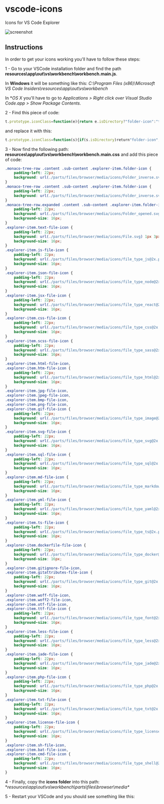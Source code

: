 # vscode-icons
Icons for VS Code Explorer

![screenshot](https://raw.githubusercontent.com/robertohuertasm/vscode-icons/master/screenshot.png)



## Instructions
In order to get your icons working you'll have to follow these steps:

1 - Go to your VSCode installation folder and find the path **resources\app\out\vs\workbench\workbench.main.js**. 

In **Windows** it will be something like this: *C:\Program Files (x86)\Microsoft VS Code Insiders\resources\app\out\vs\workbench*

In **OS X* you'll have to go to *Applications > Right click over Visual Studio Code.app > Show Package Contents*.

2 - Find this piece of code:
```js
t.prototype.iconClass=function(e){return e.isDirectory?"folder-icon":"text-file-icon"}
```
and replace it with this:
```js
t.prototype.iconClass=function(s){if(s.isDirectory)return"folder-icon";var e=s.name.substring(s.name.lastIndexOf(".")+1).toLowerCase();switch(e){case"license":case"cmd":case"bat":case"sh":case"txt":case"php":case"jade":case"ttf":case"otf":case"woff2":case"woff":case"gitattributes":case"gitignore":case"svg":case"gif":case"png":case"sql":case"less":case"dockerfile":case"yml":case"ts":case"jpg":case"js":case"jsx":case"css":case"scss":case"md":case"json":case"html":case"htm":return e+"-file-icon";default:return"text-file-icon"}}
```
3 - Now find the following path: **resources\app\out\vs\workbench\workbench.main.css** and add this piece of code: 
```css
.monaco-tree-row .content .sub-content .explorer-item.folder-icon {
    padding-left: 22px;
    background: url(./parts/files/browser/media/icons/Folder_inverse.svg) 1px 4px no-repeat;
}
.monaco-tree-row .content .sub-content .explorer-item.folder-icon {
    padding-left: 22px;
    background: url(./parts/files/browser/media/icons/Folder_inverse.svg) 1px 4px no-repeat;
}
.monaco-tree-row.expanded .content .sub-content .explorer-item.folder-icon {
    padding-left: 22px;
    background: url(./parts/files/browser/media/icons/Folder_opened.svg) 1px 4px no-repeat;
    background-size: 16px;
}
.explorer-item.text-file-icon {
    padding-left: 22px;
    background: url(./parts/files/browser/media/icons/File.svg) 1px 3px no-repeat;
    background-size: 16px;
}
.explorer-item.js-file-icon {
    padding-left: 22px;
    background: url(./parts/files/browser/media/icons/file_type_js@2x.png) 1px 4px no-repeat;
    background-size: 16px;
} 
.explorer-item.json-file-icon {
    padding-left: 22px;
    background: url(./parts/files/browser/media/icons/file_type_node@2x.png) 1px 4px no-repeat;
    background-size: 16px;
} 
.explorer-item.jsx-file-icon {
    padding-left: 22px;
    background: url(./parts/files/browser/media/icons/file_type_react@2x.png) 1px 4px no-repeat;
    background-size: 16px;
} 
.explorer-item.css-file-icon {
    padding-left: 22px;
    background: url(./parts/files/browser/media/icons/file_type_css@2x.png) 1px 4px no-repeat;
    background-size: 16px;
} 
.explorer-item.scss-file-icon {
    padding-left: 22px;
    background: url(./parts/files/browser/media/icons/file_type_sass@2x.png) 1px 4px no-repeat;
    background-size: 16px;
} 
.explorer-item.html-file-icon,
.explorer-item.htm-file-icon {
    padding-left: 22px;
    background: url(./parts/files/browser/media/icons/file_type_html@2x.png) 1px 4px no-repeat;
    background-size: 16px;
}
.explorer-item.jpg-file-icon,
.explorer-item.jpeg-file-icon,
.explorer-item.bmp-file-icon,
.explorer-item.png-file-icon,
.explorer-item.gif-file-icon {
    padding-left: 22px;
    background: url(./parts/files/browser/media/icons/file_type_image@2x.png) 1px 4px no-repeat;
    background-size: 16px;
} 
.explorer-item.svg-file-icon {
    padding-left: 22px;
    background: url(./parts/files/browser/media/icons/file_type_svg@2x.png) 1px 4px no-repeat;
    background-size: 16px;
} 
.explorer-item.sql-file-icon {
    padding-left: 22px;
    background: url(./parts/files/browser/media/icons/file_type_sql@2x.png) 1px 4px no-repeat;
    background-size: 16px;
} 
.explorer-item.md-file-icon {
    padding-left: 22px;
    background: url(./parts/files/browser/media/icons/file_type_markdown@2x.png) 1px 4px no-repeat;
    background-size: 16px;
} 
.explorer-item.yml-file-icon {
    padding-left: 22px;
    background: url(./parts/files/browser/media/icons/file_type_yaml@2x.png) 1px 4px no-repeat;
    background-size: 16px;
} 
.explorer-item.ts-file-icon {
    padding-left: 22px;
    background: url(./parts/files/browser/media/icons/file_type_ts@2x.png) 1px 4px no-repeat;
    background-size: 16px;
} 
.explorer-item.dockerfile-file-icon {
    padding-left: 22px;
    background: url(./parts/files/browser/media/icons/file_type_docker@2x.png) 1px 4px no-repeat;
    background-size: 16px;
}
.explorer-item.gitignore-file-icon, 
.explorer-item.gitattributes-file-icon {
    padding-left: 22px;
    background: url(./parts/files/browser/media/icons/file_type_git@2x.png) 1px 4px no-repeat;
    background-size: 16px;
}
.explorer-item.woff-file-icon, 
.explorer-item.woff2-file-icon, 
.explorer-item.otf-file-icon, 
.explorer-item.ttf-file-icon {
    padding-left: 22px;
    background: url(./parts/files/browser/media/icons/file_type_font@2x.png) 1px 4px no-repeat;
    background-size: 16px;
}
.explorer-item.less-file-icon {
    padding-left: 22px;
    background: url(./parts/files/browser/media/icons/file_type_less@2x.png) 1px 4px no-repeat;
    background-size: 16px;
}
.explorer-item.jade-file-icon {
    padding-left: 22px;
    background: url(./parts/files/browser/media/icons/file_type_jade@2x.png) 1px 4px no-repeat;
    background-size: 16px;
}
.explorer-item.php-file-icon {
    padding-left: 22px;
    background: url(./parts/files/browser/media/icons/file_type_php@2x.png) 1px 4px no-repeat;
    background-size: 16px;
}
.explorer-item.txt-file-icon {
    padding-left: 22px;
    background: url(./parts/files/browser/media/icons/file_type_txt@2x.png) 1px 4px no-repeat;
    background-size: 16px;
}
.explorer-item.license-file-icon {
    padding-left: 22px;
    background: url(./parts/files/browser/media/icons/file_type_license@2x.png) 1px 4px no-repeat;
    background-size: 16px;
}
.explorer-item.sh-file-icon,
.explorer-item.bat-file-icon,
.explorer-item.cmd-file-icon {
    padding-left: 22px;
    background: url(./parts/files/browser/media/icons/file_type_shell@2x.png) 1px 4px no-repeat;
    background-size: 16px;
}
```
4 - Finally, copy the **icons folder** into this path: **resources\app\out\vs\workbench\parts\files\browser\media\**

5 - Restart your VSCode and you should see something like this: